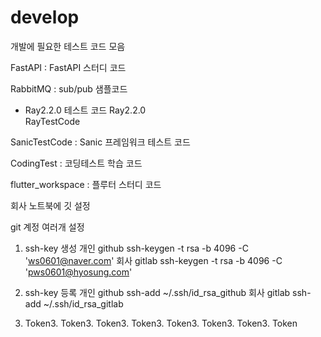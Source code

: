 # develop
개발에 필요한 테스트 코드 모음

FastAPI : FastAPI 스터디 코드

RabbitMQ : sub/pub 샘플코드

* Ray2.2.0 테스트 코드
Ray2.2.0  
RayTestCode

SanicTestCode : Sanic 프레임워크 테스트 코드

CodingTest : 코딩테스트 학습 코드

flutter_workspace : 플루터 스터디 코드 

회사 노트북에 깃 설정 

git 계정 여러개 설정
1. ssh-key 생성 
개인 github
ssh-keygen -t rsa -b 4096 -C 'ws0601@naver.com'
회사 gitlab
ssh-keygen -t rsa -b 4096 -C 'pws0601@hyosung.com'

2. ssh-key 등록
개인 github
ssh-add ~/.ssh/id_rsa_github
회사 gitlab
ssh-add ~/.ssh/id_rsa_gitlab

3. Token3. Token3. Token3. Token3. Token3. Token3. Token3. Token

